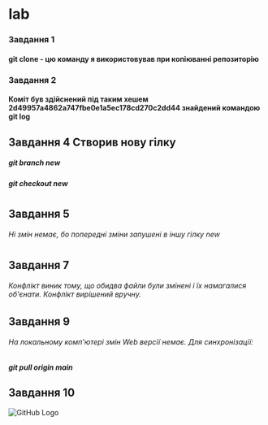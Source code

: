 # lab
### Завдання 1
#### git clone - цю команду я використовував при копіюванні репозиторію
### Завдання 2 
#### Коміт був здійснений під таким хешем 2d49957a4862a747fbe0e1a5ec178cd270c2dd44 знайдений командою git log

## Завдання 4 Створив нову гілку
##### git branch new 
##### git checkout new
#
## Завдання 5
###### Ні змін немає, бо попередні зміни запушені в іншу гілку new
#
## Завдання 7
###### Конфлікт виник тому, що обидва файли були змінені і їх намагалися об'єнати. Конфлікт вирішений вручну.
## Завдання 9 
###### На локальному комп'ютері змін Web версії немає. Для  синхронізації:
##### git pull origin main
##
## Завдання 10
![GitHub Logo](https://www.google.com/url?sa=i&url=https%3A%2F%2Fizi.ua%2Fp-1054343-igrovoy-pk-armagedon-gtx-1070-8gb-6yader-12potokov-16gb-ram-komp&psig=AOvVaw1PmY930xe_Bwings0L7M-n&ust=1610574480365000&source=images&cd=vfe&ved=0CAIQjRxqFwoTCPiJidGvl-4CFQAAAAAdAAAAABAD)